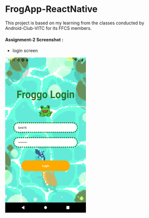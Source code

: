 # FrogApp-ReactNative

This project is based on my learning from the classes conducted by Android-Club-VITC for its FFCS members.

#### Assignment-2 Screenshot :
- login screen
<img src="/screenshots/login_2.png" width="260" height="500">
